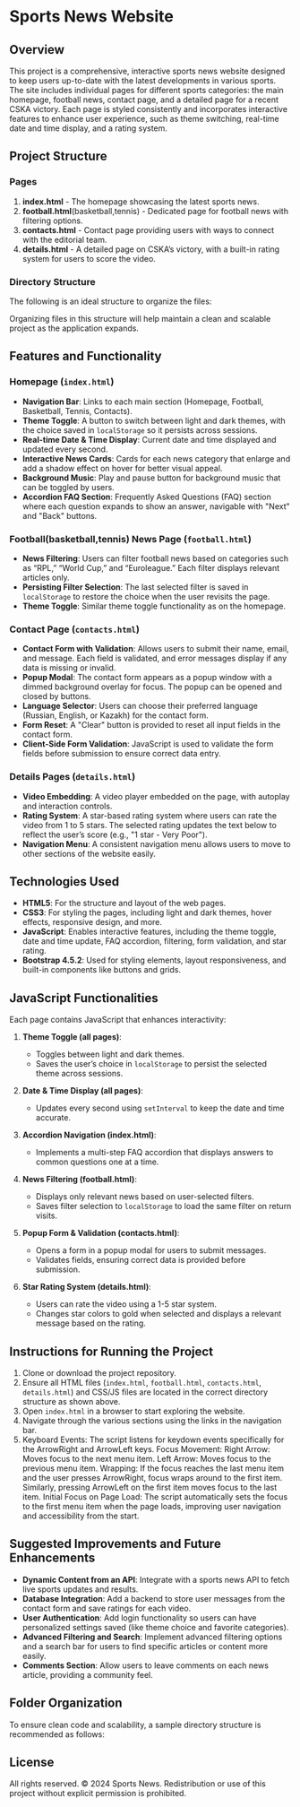 # Sports News Website

## Overview
This project is a comprehensive, interactive sports news website designed to keep users up-to-date with the latest developments in various sports. The site includes individual pages for different sports categories: the main homepage, football news, contact page, and a detailed page for a recent CSKA victory. Each page is styled consistently and incorporates interactive features to enhance user experience, such as theme switching, real-time date and time display, and a rating system.

## Project Structure

### Pages
1. **index.html** - The homepage showcasing the latest sports news.
2. **football.html**(basketball,tennis) - Dedicated page for football news with filtering options.
3. **contacts.html** - Contact page providing users with ways to connect with the editorial team.
4. **details.html** - A detailed page on CSKA’s victory, with a built-in rating system for users to score the video.

### Directory Structure
The following is an ideal structure to organize the files:

Organizing files in this structure will help maintain a clean and scalable project as the application expands.

## Features and Functionality

### Homepage (`index.html`)
- **Navigation Bar**: Links to each main section (Homepage, Football, Basketball, Tennis, Contacts).
- **Theme Toggle**: A button to switch between light and dark themes, with the choice saved in `localStorage` so it persists across sessions.
- **Real-time Date & Time Display**: Current date and time displayed and updated every second.
- **Interactive News Cards**: Cards for each news category that enlarge and add a shadow effect on hover for better visual appeal.
- **Background Music**: Play and pause button for background music that can be toggled by users.
- **Accordion FAQ Section**: Frequently Asked Questions (FAQ) section where each question expands to show an answer, navigable with "Next" and "Back" buttons.

### Football(basketball,tennis) News Page (`football.html`)
- **News Filtering**: Users can filter football news based on categories such as “RPL,” “World Cup,” and “Euroleague.” Each filter displays relevant articles only.
- **Persisting Filter Selection**: The last selected filter is saved in `localStorage` to restore the choice when the user revisits the page.
- **Theme Toggle**: Similar theme toggle functionality as on the homepage.

### Contact Page (`contacts.html`)
- **Contact Form with Validation**: Allows users to submit their name, email, and message. Each field is validated, and error messages display if any data is missing or invalid.
- **Popup Modal**: The contact form appears as a popup window with a dimmed background overlay for focus. The popup can be opened and closed by buttons.
- **Language Selector**: Users can choose their preferred language (Russian, English, or Kazakh) for the contact form.
- **Form Reset**: A "Clear" button is provided to reset all input fields in the contact form.
- **Client-Side Form Validation**: JavaScript is used to validate the form fields before submission to ensure correct data entry.

### Details Pages (`details.html`)
- **Video Embedding**: A video player embedded on the page, with autoplay and interaction controls.
- **Rating System**: A star-based rating system where users can rate the video from 1 to 5 stars. The selected rating updates the text below to reflect the user’s score (e.g., "1 star - Very Poor").
- **Navigation Menu**: A consistent navigation menu allows users to move to other sections of the website easily.

## Technologies Used
- **HTML5**: For the structure and layout of the web pages.
- **CSS3**: For styling the pages, including light and dark themes, hover effects, responsive design, and more.
- **JavaScript**: Enables interactive features, including the theme toggle, date and time update, FAQ accordion, filtering, form validation, and star rating.
- **Bootstrap 4.5.2**: Used for styling elements, layout responsiveness, and built-in components like buttons and grids.

## JavaScript Functionalities
Each page contains JavaScript that enhances interactivity:

1. **Theme Toggle (all pages)**: 
   - Toggles between light and dark themes.
   - Saves the user’s choice in `localStorage` to persist the selected theme across sessions.

2. **Date & Time Display (all pages)**: 
   - Updates every second using `setInterval` to keep the date and time accurate.

3. **Accordion Navigation (index.html)**:
   - Implements a multi-step FAQ accordion that displays answers to common questions one at a time.

4. **News Filtering (football.html)**:
   - Displays only relevant news based on user-selected filters.
   - Saves filter selection to `localStorage` to load the same filter on return visits.

5. **Popup Form & Validation (contacts.html)**:
   - Opens a form in a popup modal for users to submit messages.
   - Validates fields, ensuring correct data is provided before submission.

6. **Star Rating System (details.html)**:
   - Users can rate the video using a 1-5 star system.
   - Changes star colors to gold when selected and displays a relevant message based on the rating.

## Instructions for Running the Project
1. Clone or download the project repository.
2. Ensure all HTML files (`index.html`, `football.html`, `contacts.html`, `details.html`) and CSS/JS files are located in the correct directory structure as shown above.
3. Open `index.html` in a browser to start exploring the website.
4. Navigate through the various sections using the links in the navigation bar.
5. Keyboard Events: The script listens for keydown events specifically for the ArrowRight and ArrowLeft keys.
Focus Movement:
Right Arrow: Moves focus to the next menu item.
Left Arrow: Moves focus to the previous menu item.
Wrapping: If the focus reaches the last menu item and the user presses ArrowRight, focus wraps around to the first item. Similarly, pressing ArrowLeft on the first item moves focus to the last item.
Initial Focus on Page Load: The script automatically sets the focus to the first menu item when the page loads, improving user navigation and accessibility from the start.

## Suggested Improvements and Future Enhancements
- **Dynamic Content from an API**: Integrate with a sports news API to fetch live sports updates and results.
- **Database Integration**: Add a backend to store user messages from the contact form and save ratings for each video.
- **User Authentication**: Add login functionality so users can have personalized settings saved (like theme choice and favorite categories).
- **Advanced Filtering and Search**: Implement advanced filtering options and a search bar for users to find specific articles or content more easily.
- **Comments Section**: Allow users to leave comments on each news article, providing a community feel.

## Folder Organization
To ensure clean code and scalability, a sample directory structure is recommended as follows:

## License
All rights reserved. © 2024 Sports News. Redistribution or use of this project without explicit permission is prohibited.
